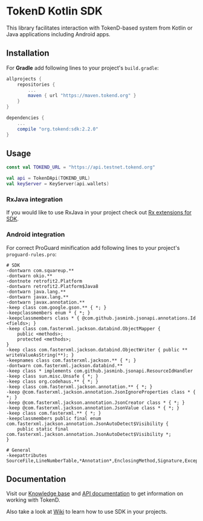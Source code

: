 # TokenD Kotlin SDK

This library facilitates interaction with TokenD-based system from Kotlin or Java applications including Android apps.

## Installation

For **Gradle** add following lines to your project's `build.gradle`:
```groovy
allprojects {
    repositories {
        ...
        maven { url "https://maven.tokend.org" }
    }
}

dependencies {
    ...
    compile "org.tokend:sdk:2.2.0"
}

```

## Usage
```kotlin
const val TOKEND_URL = "https://api.testnet.tokend.org"

val api = TokenDApi(TOKEND_URL)
val keyServer = KeyServer(api.wallets)
```

### RxJava integration
If you would like to use RxJava in your project check out [Rx extensions for SDK](https://github.com/tokend/kotlin-sdk-rx-extensions).

### Android integration
For correct ProGuard minification add following lines to your project's `proguard-rules.pro`:
```proguard
# SDK
-dontwarn com.squareup.**
-dontwarn okio.**
-dontnote retrofit2.Platform
-dontwarn retrofit2.Platform$Java8
-dontwarn java.lang.**
-dontwarn javax.lang.**
-dontwarn javax.annotation.**
-keep class com.google.gson.** { *; }
-keepclassmembers enum * { *; }
-keepclassmembers class * { @com.github.jasminb.jsonapi.annotations.Id <fields>; }
-keep class com.fasterxml.jackson.databind.ObjectMapper {
    public <methods>;
    protected <methods>;
}
-keep class com.fasterxml.jackson.databind.ObjectWriter { public ** writeValueAsString(**); }
-keepnames class com.fasterxml.jackson.** { *; }
-dontwarn com.fasterxml.jackson.databind.**
-keep class * implements com.github.jasminb.jsonapi.ResourceIdHandler
-keep class sun.misc.Unsafe { *; }
-keep class org.codehaus.** { *; }
-keep class com.fasterxml.jackson.annotation.** { *; }
-keep @com.fasterxml.jackson.annotation.JsonIgnoreProperties class * { *; }
-keep @com.fasterxml.jackson.annotation.JsonCreator class * { *; }
-keep @com.fasterxml.jackson.annotation.JsonValue class * { *; }
-keep class com.fasterxml.** { *; }
-keepclassmembers public final enum com.fasterxml.jackson.annotation.JsonAutoDetect$Visibility {
    public static final com.fasterxml.jackson.annotation.JsonAutoDetect$Visibility *;
}

# General
-keepattributes SourceFile,LineNumberTable,*Annotation*,EnclosingMethod,Signature,Exceptions,InnerClasses
```

## Documentation
Visit our [Knowledge base](https://tokend.gitbook.io/knowledge-base/) and [API documentation](https://tokend.gitlab.io/docs) to get information on working with TokenD.

Also take a look at [Wiki](https://github.com/tokend/kotlin-sdk/wiki) to learn how to use SDK in your projects.
